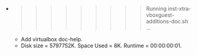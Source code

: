 * >>>>>>>>> Running inst-xtra-vboxguest-additions-doc.sh ...
  * Add virtualbox doc-help.
  * Disk size = 5797752K. Space Used = 8K. Runtime = 00:00:00:01.
